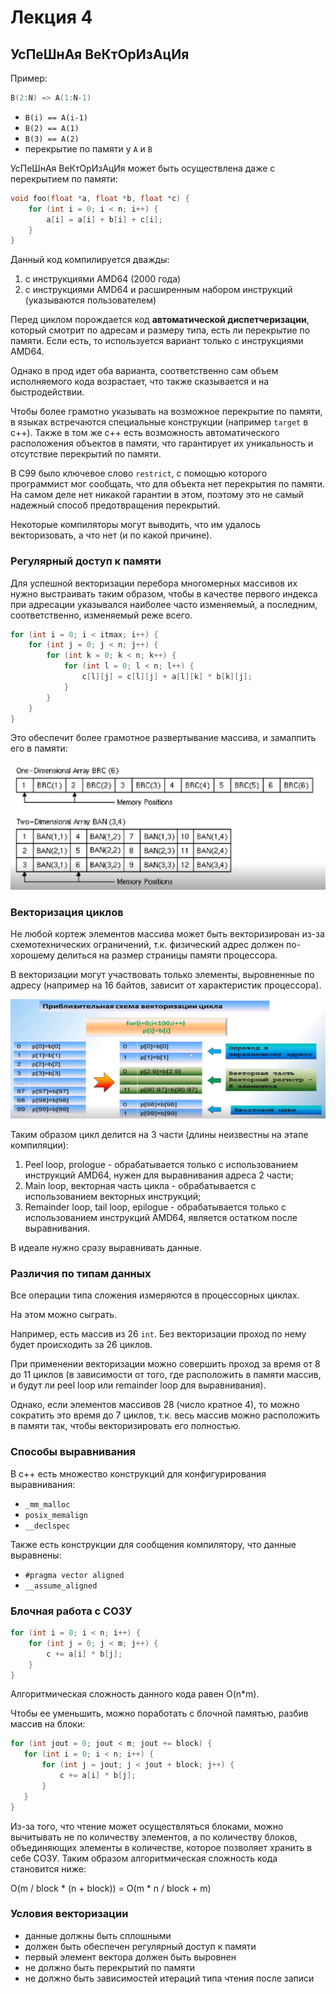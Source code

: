 # Лекция 4

## УсПеШнАя ВеКтОрИзАцИя

Пример:

```c++
B(2:N) => A(1:N-1)
```

- `B(i) == A(i-1)`
- `B(2) == A(1)`
- `B(3) == A(2)`
- перекрытие по памяти у `A` и `B`

УсПеШнАя ВеКтОрИзАцИя может быть осуществлена даже с перекрытием по памяти:

```c++
void foo(float *a, float *b, float *c) {
    for (int i = 0; i < n; i++) {
        a[i] = a[i] + b[i] + c[i];
    }
}
```

Данный код компилируется дважды:

1. с инструкциями AMD64 (2000 года)
2. с инструкциями AMD64 и расширенным набором инструкций (указываются пользователем)

Перед циклом порождается код **автоматической диспетчеризации**, который смотрит по адресам и размеру типа, есть ли
перекрытие по памяти. Если есть, то используется вариант только с инструкциями AMD64.

Однако в прод идет оба варианта, соответственно сам объем исполняемого кода возрастает, что также сказывается и на
быстродействии.

Чтобы более грамотно указывать на возможное перекрытие по памяти, в языках встречаются специальные конструкции
(например `target` в c++). Также в том же c++ есть возможность автоматического расположения объектов в памяти,
что гарантирует их уникальность и отсутствие перекрытий по памяти.

В C99 было ключевое слово `restrict`, с помощью которого программист мог сообщать, что для объекта нет перекрытия по
памяти. На самом деле нет никакой гарантии в этом, поэтому это не самый надежный способ предотвращения перекрытий.

Некоторые компиляторы могут выводить, что им удалось векторизовать, а что нет (и по какой причине).

### Регулярный доступ к памяти

Для успешной векторизации перебора многомерных массивов их нужно выстраивать таким образом, чтобы в качестве первого
индекса при адресации указывался наиболее часто изменяемый, а последним, соответственно, изменяемый реже всего.

```c++
for (int i = 0; i < itmax; i++) {
    for (int j = 0; j < n; j++) {
        for (int k = 0; k < n; k++) {
            for (int l = 0; l < n; l++) {
                c[l][j] = c[l][j] + a[l][k] * b[k][j];
            }
        }
    }
}
```

Это обеспечит более грамотное развертывание массива, и замаппить его в памяти:

![arra-unfolding.png](images%2Flecture-4%2Farra-unfolding.png)

### Векторизация циклов

Не любой кортеж элементов массива может быть векторизирован из-за схемотехнических ограничений, т.к. физический адрес
должен по-хорошему делиться на размер страницы памяти процессора.

В векторизации могут участвовать только элементы, выровненные по адресу (например на 16 байтов, зависит от характеристик
процессора).

![leveling.png](images%2Flecture-4%2Fleveling.png)

Таким образом цикл делится на 3 части (длины неизвестны на этапе компиляции):

1. Peel loop, prologue - обрабатывается только с использованием инструкций AMD64, нужен для выравнивания адреса 2 части;
2. Main loop, векторная часть цикла - обрабатывается с использованием векторных инструкций;
3. Remainder loop, tail loop, epilogue - обрабатывается только с использованием инструкций AMD64, является остатком
   после выравнивания.

В идеале нужно сразу выравнивать данные.

### Различия по типам данных

Все операции типа сложения измеряются в процессорных циклах.

На этом можно сыграть.

Например, есть массив из 26 `int`. Без векторизации проход по нему будет происходить за 26 циклов.

При применении векторизации можно совершить проход за время от 8 до 11 циклов (в зависимости от того, где расположить в
памяти массив, и будут ли peel loop или remainder loop для выравнивания).

Однако, если элементов массивов 28 (число кратное 4), то можно сократить это время до 7 циклов, т.к. весь массив можно
расположить в памяти так, чтобы векторизировать его полностью.

### Способы выравнивания

В c++ есть множество конструкций для конфигурирования выравнивания:

- `_mm_malloc`
- `posix_memalign`
- `__declspec`

Также есть конструкции для сообщения компилятору, что данные выравнены:

- `#pragma vector aligned`
- `__assume_aligned`

### Блочная работа с СОЗУ

```c++
for (int i = 0; i < n; i++) {
    for (int j = 0; j < m; j++) {
        c += a[i] * b[j];
    }
}
```

Алгоритмическая сложность данного кода равен O(n*m).

Чтобы ее уменьшить, можно поработать с блочной памятью, разбив массив на блоки:

```c++
for (int jout = 0; jout < m; jout += block) {
   for (int i = 0; i < n; i++) {
       for (int j = jout; j < jout + block; j++) {
           c += a[i] * b[j];
       }
   }
}
```

Из-за того, что чтение может осуществляться блоками, можно вычитывать не по количеству элементов, а по количеству 
блоков, объединяющих элементы в количестве, которое позволяет хранить в себе СОЗУ. Таким образом алгоритмическая 
сложность кода становится ниже:  

O(m / block * (n + block)) = O(m * n / block + m)

### Условия векторизации

- данные должны быть сплошными
- должен быть обеспечен регулярный доступ к памяти
- первый элемент вектора должен быть выровнен
- не должно быть перекрытий по памяти
- не должно быть зависимостей итераций типа чтения после записи

